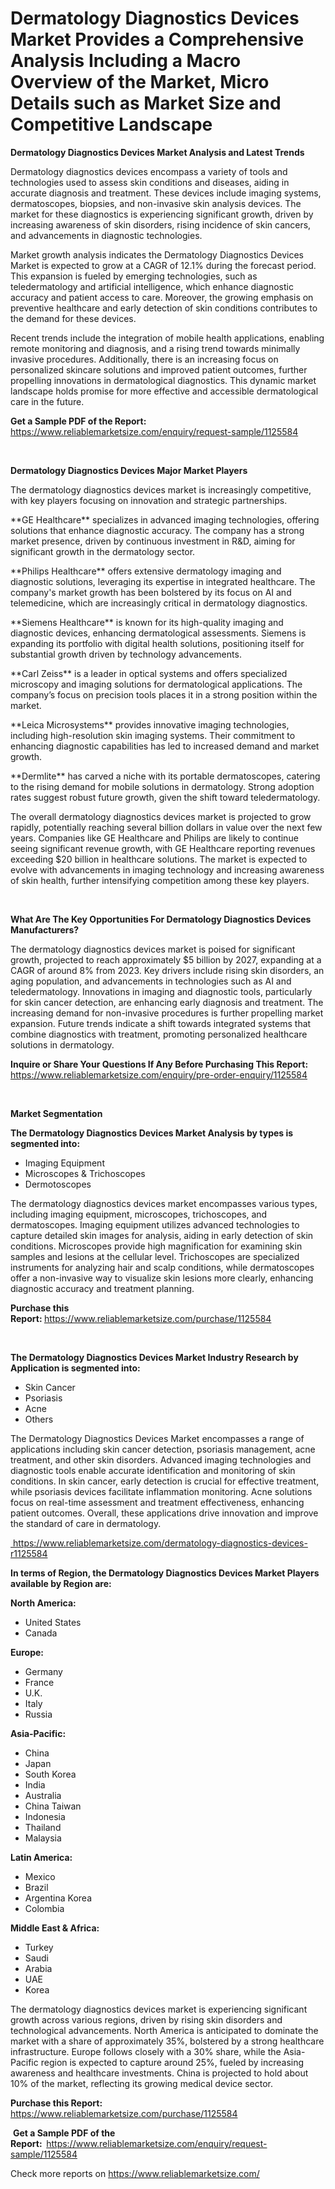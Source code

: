 <p><h1>Dermatology Diagnostics Devices Market Provides a Comprehensive Analysis Including a Macro Overview of the Market, Micro Details such as Market Size and Competitive Landscape</h1></p><p><strong>Dermatology Diagnostics Devices Market Analysis and Latest Trends</strong></p>
<p><p>Dermatology diagnostics devices encompass a variety of tools and technologies used to assess skin conditions and diseases, aiding in accurate diagnosis and treatment. These devices include imaging systems, dermatoscopes, biopsies, and non-invasive skin analysis devices. The market for these diagnostics is experiencing significant growth, driven by increasing awareness of skin disorders, rising incidence of skin cancers, and advancements in diagnostic technologies.</p><p>Market growth analysis indicates the Dermatology Diagnostics Devices Market is expected to grow at a CAGR of 12.1% during the forecast period. This expansion is fueled by emerging technologies, such as teledermatology and artificial intelligence, which enhance diagnostic accuracy and patient access to care. Moreover, the growing emphasis on preventive healthcare and early detection of skin conditions contributes to the demand for these devices.</p><p>Recent trends include the integration of mobile health applications, enabling remote monitoring and diagnosis, and a rising trend towards minimally invasive procedures. Additionally, there is an increasing focus on personalized skincare solutions and improved patient outcomes, further propelling innovations in dermatological diagnostics. This dynamic market landscape holds promise for more effective and accessible dermatological care in the future.</p></p>
<p><strong>Get a Sample PDF of the Report:&nbsp;</strong> <a href="https://www.reliablemarketsize.com/enquiry/request-sample/1125584?utm_campaign=2778&utm_medium=2&utm_source=Github&utm_content=ia&utm_term=04032025&utm_id=dermatology-diagnostics-devices">https://www.reliablemarketsize.com/enquiry/request-sample/1125584</a></p>
<p>&nbsp;</p>
<p><strong>Dermatology Diagnostics Devices Major Market Players</strong></p>
<p><p>The dermatology diagnostics devices market is increasingly competitive, with key players focusing on innovation and strategic partnerships. </p><p>**GE Healthcare** specializes in advanced imaging technologies, offering solutions that enhance diagnostic accuracy. The company has a strong market presence, driven by continuous investment in R&D, aiming for significant growth in the dermatology sector.</p><p>**Philips Healthcare** offers extensive dermatology imaging and diagnostic solutions, leveraging its expertise in integrated healthcare. The company's market growth has been bolstered by its focus on AI and telemedicine, which are increasingly critical in dermatology diagnostics.</p><p>**Siemens Healthcare** is known for its high-quality imaging and diagnostic devices, enhancing dermatological assessments. Siemens is expanding its portfolio with digital health solutions, positioning itself for substantial growth driven by technology advancements.</p><p>**Carl Zeiss** is a leader in optical systems and offers specialized microscopy and imaging solutions for dermatological applications. The company’s focus on precision tools places it in a strong position within the market.</p><p>**Leica Microsystems** provides innovative imaging technologies, including high-resolution skin imaging systems. Their commitment to enhancing diagnostic capabilities has led to increased demand and market growth.</p><p>**Dermlite** has carved a niche with its portable dermatoscopes, catering to the rising demand for mobile solutions in dermatology. Strong adoption rates suggest robust future growth, given the shift toward teledermatology.</p><p>The overall dermatology diagnostics devices market is projected to grow rapidly, potentially reaching several billion dollars in value over the next few years. Companies like GE Healthcare and Philips are likely to continue seeing significant revenue growth, with GE Healthcare reporting revenues exceeding $20 billion in healthcare solutions. The market is expected to evolve with advancements in imaging technology and increasing awareness of skin health, further intensifying competition among these key players.</p></p>
<p>&nbsp;</p>
<p><strong>What Are The Key Opportunities For Dermatology Diagnostics Devices Manufacturers?</strong></p>
<p><p>The dermatology diagnostics devices market is poised for significant growth, projected to reach approximately $5 billion by 2027, expanding at a CAGR of around 8% from 2023. Key drivers include rising skin disorders, an aging population, and advancements in technologies such as AI and teledermatology. Innovations in imaging and diagnostic tools, particularly for skin cancer detection, are enhancing early diagnosis and treatment. The increasing demand for non-invasive procedures is further propelling market expansion. Future trends indicate a shift towards integrated systems that combine diagnostics with treatment, promoting personalized healthcare solutions in dermatology.</p></p>
<p><strong>Inquire or Share Your Questions If Any Before Purchasing This Report:</strong> <a href="https://www.reliablemarketsize.com/enquiry/pre-order-enquiry/1125584?utm_campaign=2778&utm_medium=2&utm_source=Github&utm_content=ia&utm_term=04032025&utm_id=dermatology-diagnostics-devices">https://www.reliablemarketsize.com/enquiry/pre-order-enquiry/1125584</a></p>
<p>&nbsp;</p>
<p><strong>Market Segmentation</strong></p>
<p><strong>The Dermatology Diagnostics Devices Market Analysis by types is segmented into:</strong></p>
<p><ul><li>Imaging Equipment</li><li>Microscopes & Trichoscopes</li><li>Dermotoscopes</li></ul></p>
<p><p>The dermatology diagnostics devices market encompasses various types, including imaging equipment, microscopes, trichoscopes, and dermatoscopes. Imaging equipment utilizes advanced technologies to capture detailed skin images for analysis, aiding in early detection of skin conditions. Microscopes provide high magnification for examining skin samples and lesions at the cellular level. Trichoscopes are specialized instruments for analyzing hair and scalp conditions, while dermatoscopes offer a non-invasive way to visualize skin lesions more clearly, enhancing diagnostic accuracy and treatment planning.</p></p>
<p><strong>Purchase this Report:&nbsp;</strong><a href="https://www.reliablemarketsize.com/purchase/1125584?utm_campaign=2778&utm_medium=2&utm_source=Github&utm_content=ia&utm_term=04032025&utm_id=dermatology-diagnostics-devices">https://www.reliablemarketsize.com/purchase/1125584</a></p>
<p>&nbsp;</p>
<p><strong>The Dermatology Diagnostics Devices Market Industry Research by Application is segmented into:</strong></p>
<p><ul><li>Skin Cancer</li><li>Psoriasis</li><li>Acne</li><li>Others</li></ul></p>
<p><p>The Dermatology Diagnostics Devices Market encompasses a range of applications including skin cancer detection, psoriasis management, acne treatment, and other skin disorders. Advanced imaging technologies and diagnostic tools enable accurate identification and monitoring of skin conditions. In skin cancer, early detection is crucial for effective treatment, while psoriasis devices facilitate inflammation monitoring. Acne solutions focus on real-time assessment and treatment effectiveness, enhancing patient outcomes. Overall, these applications drive innovation and improve the standard of care in dermatology.</p></p>
<p><a href="https://www.reliablemarketsize.com/dermatology-diagnostics-devices-r1125584?utm_campaign=2778&utm_medium=2&utm_source=Github&utm_content=ia&utm_term=04032025&utm_id=dermatology-diagnostics-devices">&nbsp;https://www.reliablemarketsize.com/dermatology-diagnostics-devices-r1125584</a></p>
<p><strong>In terms of Region, the Dermatology Diagnostics Devices Market Players available by Region are:</strong></p>
<p>
    <p> <strong> North America: </strong>
        <ul>
            <li>United States</li>
            <li>Canada</li>
        </ul>
        </p> 
    <p> <strong> Europe: </strong>
        <ul>
            <li>Germany</li>
            <li>France</li>
            <li>U.K.</li>
            <li>Italy</li>
            <li>Russia</li>
        </ul>
        </p> 
    <p> <strong> Asia-Pacific: </strong>
        <ul>
            <li>China</li>
            <li>Japan</li>
            <li>South Korea</li>
            <li>India</li>
            <li>Australia</li>
            <li>China Taiwan</li>
            <li>Indonesia</li>
            <li>Thailand</li>
            <li>Malaysia</li>
        </ul>
        </p> 
    <p> <strong> Latin America: </strong>
        <ul>
            <li>Mexico</li>
            <li>Brazil</li>
            <li>Argentina Korea</li>
            <li>Colombia</li>
        </ul>
        </p> 
    <p> <strong> Middle East & Africa: </strong>
        <ul>
            <li>Turkey</li>
            <li>Saudi</li>
            <li>Arabia</li>
            <li>UAE</li>
            <li>Korea</li>
        </ul>
    </p>
    </p>
<p><p>The dermatology diagnostics devices market is experiencing significant growth across various regions, driven by rising skin disorders and technological advancements. North America is anticipated to dominate the market with a share of approximately 35%, bolstered by a strong healthcare infrastructure. Europe follows closely with a 30% share, while the Asia-Pacific region is expected to capture around 25%, fueled by increasing awareness and healthcare investments. China is projected to hold about 10% of the market, reflecting its growing medical device sector.</p></p>
<p><strong>Purchase this Report: </strong><a href="https://www.reliablemarketsize.com/purchase/1125584?utm_campaign=2778&utm_medium=2&utm_source=Github&utm_content=ia&utm_term=04032025&utm_id=dermatology-diagnostics-devices">https://www.reliablemarketsize.com/purchase/1125584</a></p>
<p>&nbsp;<strong>Get a Sample PDF of the Report:&nbsp;&nbsp;</strong><a href="https://www.reliablemarketsize.com/enquiry/request-sample/1125584?utm_campaign=2778&utm_medium=2&utm_source=Github&utm_content=ia&utm_term=04032025&utm_id=dermatology-diagnostics-devices">https://www.reliablemarketsize.com/enquiry/request-sample/1125584</a></p>
<p><strong></strong></p>
<p>Check more reports on <a href="https://www.reliablemarketsize.com/?utm_campaign=2778&utm_medium=2&utm_source=Github&utm_content=ia&utm_term=04032025&utm_id=dermatology-diagnostics-devices">https://www.reliablemarketsize.com/</a></p>